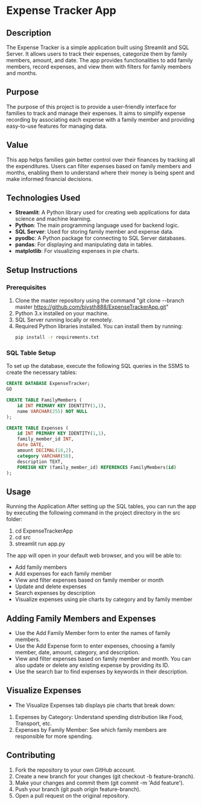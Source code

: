 # Expense Tracker App

## Description
The Expense Tracker is a simple application built using Streamlit and SQL Server. It allows users to track their expenses, categorize them by family members, amount, and date. The app provides functionalities to add family members, record expenses, and view them with filters for family members and months.

## Purpose
The purpose of this project is to provide a user-friendly interface for families to track and manage their expenses. It aims to simplify expense recording by associating each expense with a family member and providing easy-to-use features for managing data.

## Value
This app helps families gain better control over their finances by tracking all the expenditures. Users can filter expenses based on family members and months, enabling them to understand where their money is being spent and make informed financial decisions.

## Technologies Used
- **Streamlit**: A Python library used for creating web applications for data science and machine learning.
- **Python**: The main programming language used for backend logic.
- **SQL Server**: Used for storing family member and expense data.
- **pyodbc**: A Python package for connecting to SQL Server databases.
- **pandas**: For displaying and manipulating data in tables.
- **matplotlib**: For visualizing expenses in pie charts.

## Setup Instructions

### Prerequisites

1. Clone the master repository using the command "git clone --branch master https://github.com/bivsth888/ExpenseTrackerApp.git"
2. Python 3.x installed on your machine.
3. SQL Server running locally or remotely.
4. Required Python libraries installed. You can install them by running:
    ```bash
    pip install -r requirements.txt
    ```

### SQL Table Setup

To set up the database, execute the following SQL queries in the SSMS to create the necessary tables:

```sql
CREATE DATABASE ExpenseTracker;
GO

CREATE TABLE FamilyMembers (
    id INT PRIMARY KEY IDENTITY(1,1),
    name VARCHAR(255) NOT NULL
);

CREATE TABLE Expenses (
    id INT PRIMARY KEY IDENTITY(1,1),
    family_member_id INT,
    date DATE,
    amount DECIMAL(18,2),
    category VARCHAR(50),
    description TEXT,
    FOREIGN KEY (family_member_id) REFERENCES FamilyMembers(id)
);
```
## Usage
Running the Application
After setting up the SQL tables, you can run the app by executing the following command in the project directory in the src folder:

1. cd ExpenseTrackerApp
2. cd src
3. streamlit run app.py

The app will open in your default web browser, and you will be able to:

- Add family members
- Add expenses for each family member
- View and filter expenses based on family member or month
- Update and delete expenses
- Search expenses by description
- Visualize expenses using pie charts by category and by family member

## Adding Family Members and Expenses
- Use the Add Family Member form to enter the names of family members.
- Use the Add Expense form to enter expenses, choosing a family member, date, amount, category, and description.
- View and filter expenses based on family member and month. You can also update or delete any existing expense by providing its ID.
- Use the search bar to find expenses by keywords in their description.

## Visualize Expenses 

- The Visualize Expenses tab displays pie charts that break down:

1. Expenses by Category: Understand spending distribution like Food, Transport, etc.
2. Expenses by Family Member: See which family members are responsible for more spending.

## Contributing
1. Fork the repository to your own GitHub account.
2. Create a new branch for your changes (git checkout -b feature-branch).
3. Make your changes and commit them (git commit -m 'Add feature').
4. Push your branch (git push origin feature-branch).
5. Open a pull request on the original repository.